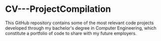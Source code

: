 # CV---ProjectCompilation
This GitHub repository contains some of the most relevant code projects developed through my bachelor's degree in Computer Engineering, which constitute a portfolio of code to share with my future employers.  

